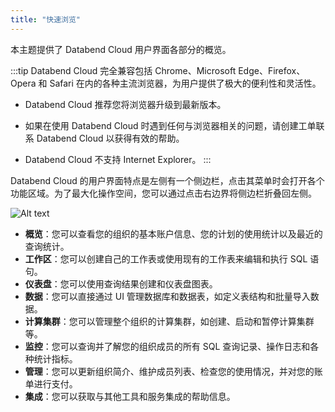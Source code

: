 ```yaml
---
title: "快速浏览"
---
```


本主题提供了 Databend Cloud 用户界面各部分的概览。

:::tip
Databend Cloud 完全兼容包括 Chrome、Microsoft Edge、Firefox、Opera 和 Safari 在内的各种主流浏览器，为用户提供了极大的便利性和灵活性。

- Databend Cloud 推荐您将浏览器升级到最新版本。

- 如果在使用 Databend Cloud 时遇到任何与浏览器相关的问题，请创建工单联系 Databend Cloud 以获得有效的帮助。

- Databend Cloud 不支持 Internet Explorer。
:::

Databend Cloud 的用户界面特点是左侧有一个侧边栏，点击其菜单时会打开各个功能区域。为了最大化操作空间，您可以通过点击右边界将侧边栏折叠回左侧。

![Alt text](@site/static/img/documents/getting-started/tour.png)

- **概览**：您可以查看您的组织的基本账户信息、您的计划的使用统计以及最近的查询统计。
- **工作区**：您可以创建自己的工作表或使用现有的工作表来编辑和执行 SQL 语句。
- **仪表盘**：您可以使用查询结果创建和仪表盘图表。
- **数据**：您可以直接通过 UI 管理数据库和数据表，如定义表结构和批量导入数据。
- **计算集群**：您可以管理整个组织的计算集群，如创建、启动和暂停计算集群等。
- **监控**：您可以查询并了解您的组织成员的所有 SQL 查询记录、操作日志和各种统计指标。
- **管理**：您可以更新组织简介、维护成员列表、检查您的使用情况，并对您的账单进行支付。
- **集成**：您可以获取与其他工具和服务集成的帮助信息。
